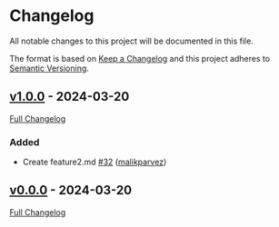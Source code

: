 <!-- markdownlint-disable MD024 -->
# Changelog

All notable changes to this project will be documented in this file.

The format is based on [Keep a Changelog](http://keepachangelog.com/en/1.0.0/) and this project adheres to [Semantic Versioning](http://semver.org).

## [v1.0.0](https://github.com/malikparvez/branching_strategy/tree/v1.0.0) - 2024-03-20

[Full Changelog](https://github.com/malikparvez/branching_strategy/compare/v0.0.0...v1.0.0)

### Added

- Create feature2.md [#32](https://github.com/malikparvez/branching_strategy/pull/32) ([malikparvez](https://github.com/malikparvez))

## [v0.0.0](https://github.com/malikparvez/branching_strategy/tree/v0.0.0) - 2024-03-20

[Full Changelog](https://github.com/malikparvez/branching_strategy/compare/87e839cd322c114e4a9494895a3289507c9cc86d...v0.0.0)
